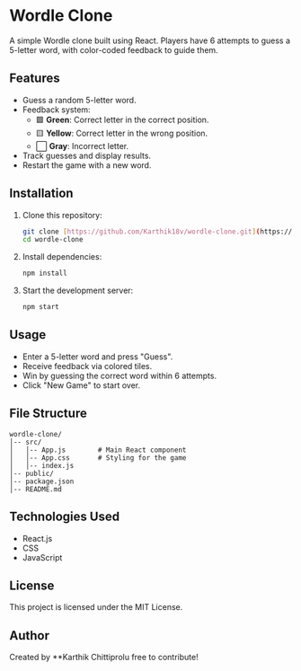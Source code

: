 # Wordle Clone

A simple Wordle clone built using React. Players have 6 attempts to guess a 5-letter word, with color-coded feedback to guide them.

## Features
- Guess a random 5-letter word.
- Feedback system:
  - 🟩 **Green**: Correct letter in the correct position.
  - 🟨 **Yellow**: Correct letter in the wrong position.
  - ⬜ **Gray**: Incorrect letter.
- Track guesses and display results.
- Restart the game with a new word.

## Installation

1. Clone this repository:
   ```sh
   git clone [https://github.com/Karthik18v/wordle-clone.git](https://github.com/Karthik18v/wordler-cloner.git)
   cd wordle-clone
   ```
2. Install dependencies:
   ```sh
   npm install
   ```
3. Start the development server:
   ```sh
   npm start
   ```

## Usage
- Enter a 5-letter word and press "Guess".
- Receive feedback via colored tiles.
- Win by guessing the correct word within 6 attempts.
- Click "New Game" to start over.

## File Structure
```
wordle-clone/
│-- src/
│   │-- App.js        # Main React component
│   │-- App.css       # Styling for the game
│   │-- index.js      
│-- public/
│-- package.json
│-- README.md
```

## Technologies Used
- React.js
- CSS
- JavaScript

## License
This project is licensed under the MIT License.

## Author
Created by **Karthik Chittiprolu free to contribute!

